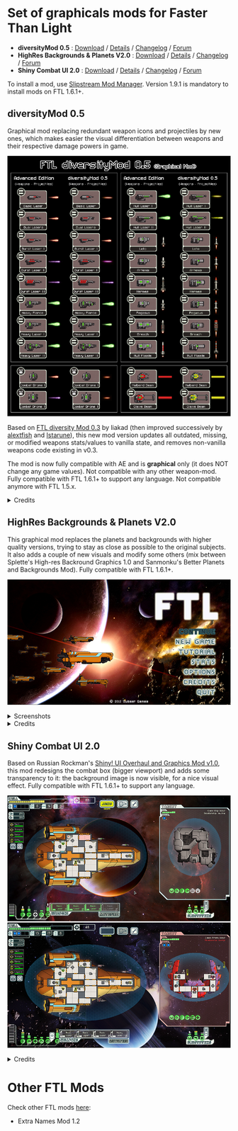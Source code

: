 # Set of graphicals mods for Faster Than Light

- **diversityMod 0.5** : [Download](https://github.com/Ouaz/FTL-diversityMod/raw/master/diversityMod_0.5.ftl) / [Details](https://github.com/Ouaz/FTL-diversityMod#diversitymod-05) / [Changelog](https://github.com/Ouaz/FTL-diversityMod/blob/master/CHANGELOG.md#diversitymod-05) / [Forum](http://www.subsetgames.com/forum/viewtopic.php?f=11&t=29975)
- **HighRes Backgrounds & Planets V2.0** : [Download](https://github.com/Ouaz/FTL-diversityMod/raw/master/other/HighRes_Backgrounds_and_Planets_2.0.ftl) / [Details](https://github.com/Ouaz/FTL-diversityMod#highres-backgrounds--planets-v20) / [Changelog](https://github.com/Ouaz/FTL-diversityMod/blob/master/CHANGELOG.md#highres-backgrounds--planets-v20) / [Forum](https://www.subsetgames.com/forum/viewtopic.php?f=11&t=30003)
- **Shiny Combat UI 2.0** : [Download](https://github.com/Ouaz/FTL-diversityMod/raw/master/other/Shiny_Combat_UI_2.0.ftl) / [Details](https://github.com/Ouaz/FTL-diversityMod#shiny-combat-ui-20) / [Changelog](https://github.com/Ouaz/FTL-diversityMod/blob/master/CHANGELOG.md#shiny-combat-ui-20) / [Forum](https://www.subsetgames.com/forum/viewtopic.php?f=11&t=25839)

To install a mod, use [Slipstream Mod Manager](http://www.subsetgames.com/forum/viewtopic.php?f=12&t=17102).
Version 1.9.1 is mandatory to install mods on FTL 1.6.1+.

## diversityMod 0.5

Graphical mod replacing redundant weapon icons and projectiles by new ones, which makes easier the visual differentiation between weapons and their respective damage powers in game.

![FTL diversityMod](https://raw.githubusercontent.com/Ouaz/FTL-diversityMod/master/FTL-diversityMod.png)

Based on [FTL diversity Mod 0.3](http://www.subsetgames.com/forum/viewtopic.php?f=11&t=3363) by liakad (then improved successively by [alextfish](http://www.subsetgames.com/forum/viewtopic.php?f=11&t=3363&start=20#p21807) and [Istarune](http://www.subsetgames.com/forum/viewtopic.php?f=11&t=3363&start=30#p23888)), this new mod version updates all outdated, missing, or modified weapons stats/values to vanilla state, and removes non-vanilla weapons code existing in v0.3.

The mod is now fully compatible with AE and is **graphical** only (it does NOT change any game values). Not compatible with any other weapon-mod.
Fully compatible with FTL 1.6.1+ to support any language. Not compatible anymore with FTL 1.5.x.

<details>
<summary>Credits</summary>
Thanks to:

- liakad who created the original content of diversityMod.
- alextfish and Istarune who created an almost clean version (graphical mod only)
- herbert who listed partially the remaining errors and vanilla values still modified by the previous mod version.
</details>

## HighRes Backgrounds & Planets V2.0

This graphical mod replaces the planets and backgrounds with higher quality versions, trying to stay as close as possible to the original subjects. It also adds a couple of new visuals and modify some others (mix between Splette's High-res Backround Graphics 1.0 and Sanmonku's Better Planets and Backgrounds Mod). Fully compatible with FTL 1.6.1+.

![HighRes Backgrounds & Planets](https://raw.githubusercontent.com/Ouaz/FTL-diversityMod/master/other/samples/highres_screen0.jpg)

<details>
<summary>Screenshots</summary>
<img src="https://raw.githubusercontent.com/Ouaz/FTL-diversityMod/master/other/samples/highres_screen1.jpg">
<img src="https://raw.githubusercontent.com/Ouaz/FTL-diversityMod/master/other/samples/highres_screen2.jpg">
<img src="https://raw.githubusercontent.com/Ouaz/FTL-diversityMod/master/other/samples/highres_screen3.jpg">
</details>

<details>
<summary>Credits</summary>
Thanks to:

- Splette, for his High-Res Background Graphics Mod
- Sanmonku, for his Better Planets and Backgrounds Mod
- Sanmonku again, for his awesome space art backgrounds (visit his DevianArt: sanmonku.deviantart.com)
- Scooterbaga for his Pulsar, Gas Planet Rings, and Techmoon replacers
- Russian Rockman's for his buttons from Shiny! UI Overhaul Mod, used in the new title screen
- Unnamed, for his Hell Planet artwork (open-source art at http://opengameart.org/content/16-planet-sprites)
- Nasa, for three nebula backgrounds (from Hubble and Xandra)
</details>

## Shiny Combat UI 2.0

Based on Russian Rockman's [Shiny! UI Overhaul and Graphics Mod v1.0](http://www.subsetgames.com/forum/viewtopic.php?t=25839), this mod redesigns the combat box (bigger viewport) and adds some transparency to it: the background image is now visible, for a nice visual effect.
Fully compatible with FTL 1.6.1+ to support any language.

![Shiny Combat UI 2.0](https://raw.githubusercontent.com/Ouaz/FTL-diversityMod/master/other/samples/shiny_combat1.jpg)
![Shiny Combat UI 2.0](https://raw.githubusercontent.com/Ouaz/FTL-diversityMod/master/other/samples/shiny_combat2.jpg)

<details>
<summary>Credits</summary>
Thanks to:

- Russian Rockman for the transparent and redesigned hex grid asset.
</details>

# Other FTL Mods

Check other FTL mods [here](https://github.com/Ouaz/FTL-diversityMod/blob/master/other/OTHER.md):

- Extra Names Mod 1.2